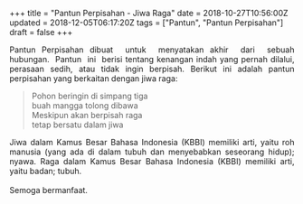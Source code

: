 +++
title = "Pantun Perpisahan - Jiwa Raga"
date = 2018-10-27T10:56:00Z
updated = 2018-12-05T06:17:20Z
tags = ["Pantun", "Pantun Perpisahan"]
draft = false
+++

<div dir="ltr" style="text-align: left;" trbidi="on"><div style="text-align: justify;">Pantun Perpisahan dibuat&nbsp; untuk&nbsp; menyatakan akhir&nbsp; dari&nbsp; sebuah hubungan.&nbsp; Pantun&nbsp; ini&nbsp; berisi tentang kenangan indah yang pernah dilalui, perasaan sedih, atau tidak ingin berpisah. Berikut ini adalah pantun perpisahan yang berkaitan dengan jiwa raga:</div><blockquote class="tr_bq">Pohon beringin di simpang tiga<br />buah mangga tolong dibawa<br />Meskipun akan berpisah raga<br />tetap bersatu dalam jiwa</blockquote><div style="text-align: justify;">Jiwa dalam Kamus Besar Bahasa Indonesia (KBBI) memiliki arti, yaitu roh manusia (yang ada di dalam tubuh dan menyebabkan  seseorang hidup); nyawa. Raga dalam Kamus Besar Bahasa Indonesia (KBBI) memiliki arti, yaitu badan; tubuh.</div><div style="text-align: justify;"><br /></div><div style="text-align: justify;">Semoga bermanfaat.</div></div>
